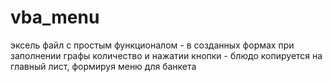 # vba_menu
эксель файл с простым функционалом - 
в созданных формах при заполнении графы количество и нажатии кнопки - блюдо копируется на главный лист, 
формируя меню для банкета 
